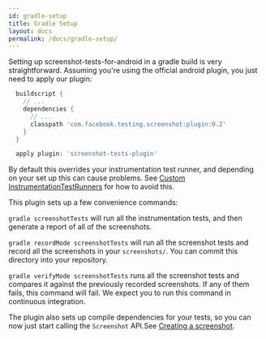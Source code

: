 ```yaml
---
id: gradle-setup
title: Gradle Setup
layout: docs
permalink: /docs/gradle-setup/
---
```


Setting up screenshot-tests-for-android in a gradle build is very straightforward. Assuming you're using the official android plugin, you just need to apply our plugin:

```groovy
  buildscript {
    // ...
    dependencies {
      // ...
      classpath 'com.facebook.testing.screenshot:plugin:0.2'
    }
  }

  apply plugin: 'screenshot-tests-plugin'
```

By default this overrides your instrumentation test runner, and depending on your set up this can cause problems. See [Custom InstrumentationTestRunners](docs/custom-instrumentation-test-runners/) for how to avoid this.

This plugin sets up a few convenience commands:

`gradle screenshotTests` will run all the instrumentation tests, and then generate a report of all of the screenshots.

`gradle recordMode screenshotTests` will run all the screenshot tests and record all the screenshots in your `screenshots/`. You can commit this directory into your repository.

`gradle verifyMode screenshotTests` runs all the screenshot tests and compares it against the previously recorded screenshots. If any of them fails, this command will fail. We expect you to run this command in continuous integration.

The plugin also sets up compile dependencies for your tests, so you can now just start calling the `Screenshot` API.See [Creating a screenshot](docs/creating-a-screenshot/).
